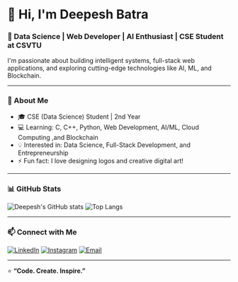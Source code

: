 # 👋 Hi, I'm Deepesh Batra  
### 🚀 Data Science | Web Developer | AI Enthusiast | CSE Student at CSVTU

I'm passionate about building intelligent systems, full-stack web applications, and exploring cutting-edge technologies like AI, ML, and Blockchain.

---

### 🧠 About Me
- 🎓 CSE (Data Science) Student | 2nd Year
- 💻 Learning: C, C++, Python, Web Development, AI/ML, Cloud Computing ,and Blockchain
- 💡 Interested in: Data Science, Full-Stack Development, and Entrepreneurship
- ⚡ Fun fact: I love designing logos and creative digital art!

---



### 📊 GitHub Stats

![Deepesh's GitHub stats](https://github-readme-stats.vercel.app/api?username=Deepesh2575&show_icons=true&theme=tokyonight)
![Top Langs](https://github-readme-stats.vercel.app/api/top-langs/?username=Deepesh2575&layout=compact&theme=tokyonight)

---

### 📫 Connect with Me
[![LinkedIn](https://img.shields.io/badge/-LinkedIn-blue?style=flat&logo=Linkedin)](www.linkedin.com/in/deepesh-batra-a7827531a)
[![Instagram](https://img.shields.io/badge/-Instagram-E4405F?style=flat&logo=instagram)](https://instagram.com/batra_deepesh)
[![Email](https://img.shields.io/badge/-Email-D14836?style=flat&logo=gmail)](deepeshbatra589@gmail.com)

---

⭐ **“Code. Create. Inspire.”**
